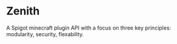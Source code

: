 # Zenith
 A Spigot minecraft plugin API with a focus on three key principles: modularity, security, flexability.
